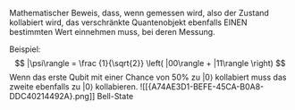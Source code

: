 Mathematischer Beweis, dass, wenn gemessen wird, also der Zustand kollabiert wird, das verschränkte Quantenobjekt ebenfalls EINEN bestimmten Wert einnehmen muss, bei deren Messung.

Beispiel:
$$
|\psi\rangle = \frac {1}{\sqrt{2}} \left( |00\rangle + |11\rangle \right)
$$
Wenn das erste Qubit mit einer Chance von 50% zu $|0\rangle$ kollabiert muss das zweite ebenfalls zu $|0\rangle$ kollabieren.
![[{A74AE3D1-BEFE-45CA-B0A8-DDC40214492A}.png]]
Bell-State

